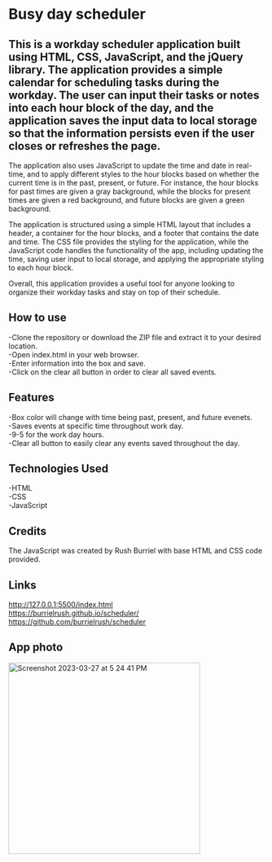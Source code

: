 # Busy day scheduler
  
## This is a workday scheduler application built using HTML, CSS, JavaScript, and the jQuery library. The application provides a simple calendar for scheduling tasks during the workday. The user can input their tasks or notes into each hour block of the day, and the application saves the input data to local storage so that the information persists even if the user closes or refreshes the page.

The application also uses JavaScript to update the time and date in real-time, and to apply different styles to the hour blocks based on whether the current time is in the past, present, or future. For instance, the hour blocks for past times are given a gray background, while the blocks for present times are given a red background, and future blocks are given a green background.

The application is structured using a simple HTML layout that includes a header, a container for the hour blocks, and a footer that contains the date and time. The CSS file provides the styling for the application, while the JavaScript code handles the functionality of the app, including updating the time, saving user input to local storage, and applying the appropriate styling to each hour block.

Overall, this application provides a useful tool for anyone looking to organize their workday tasks and stay on top of their schedule.
  

## How to use
-Clone the repository or download the ZIP file and extract it to your desired location.<br>
-Open index.html in your web browser.<br>
-Enter information into the box and save.<br>
-Click on the clear all button in order to clear all saved events.<br>


## Features
-Box color will change with time being past, present, and future evenets.<br>
-Saves events at specific time throughout work day.<br>
-9-5 for the work day hours.<br>
-Clear all button to easily clear any events saved throughout the day.<br>

## Technologies Used
-HTML<br>
-CSS<br>
-JavaScript<br>
  
  
## Credits
The JavaScript was created by Rush Burriel with base HTML and CSS code provided.
  
## Links
 http://127.0.0.1:5500/index.html<br>
 https://burrielrush.github.io/scheduler/<br>
 https://github.com/burrielrush/scheduler<br>

  ## App photo
  <img width="376" alt="Screenshot 2023-03-27 at 5 24 41 PM" src="https://user-images.githubusercontent.com/123046249/228110811-94a3f4ae-05fc-473a-9346-7f25e51c047f.png">
